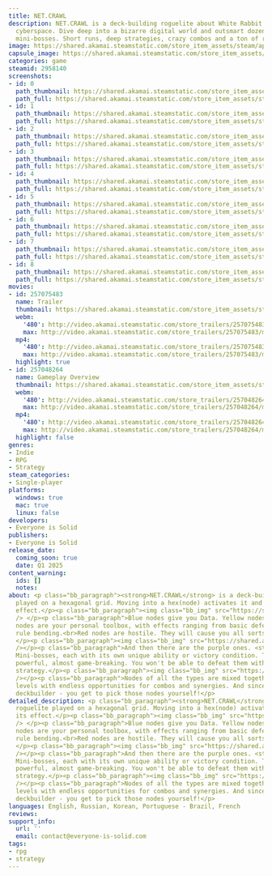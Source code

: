 ```yaml
---
title: NET.CRAWL
description: NET.CRAWL is a deck-building roguelite about White Rabbit lost in unfriendly
  cyberspace. Dive deep into a bizarre digital world and outsmart dozens of unique
  mini-bosses. Short runs, deep strategies, crazy combos and a ton of replayability.
image: https://shared.akamai.steamstatic.com/store_item_assets/steam/apps/2958140/header.jpg?t=1732285604
capsule_image: https://shared.akamai.steamstatic.com/store_item_assets/steam/apps/2958140/capsule_231x87.jpg?t=1732285604
categories: game
steamid: 2958140
screenshots:
- id: 0
  path_thumbnail: https://shared.akamai.steamstatic.com/store_item_assets/steam/apps/2958140/ss_38d47bf72d42cd170162b2801b5be3d521faf494.600x338.jpg?t=1732285604
  path_full: https://shared.akamai.steamstatic.com/store_item_assets/steam/apps/2958140/ss_38d47bf72d42cd170162b2801b5be3d521faf494.1920x1080.jpg?t=1732285604
- id: 1
  path_thumbnail: https://shared.akamai.steamstatic.com/store_item_assets/steam/apps/2958140/ss_5d850af8a064967e7ff3c10d2432eb624cc37b7c.600x338.jpg?t=1732285604
  path_full: https://shared.akamai.steamstatic.com/store_item_assets/steam/apps/2958140/ss_5d850af8a064967e7ff3c10d2432eb624cc37b7c.1920x1080.jpg?t=1732285604
- id: 2
  path_thumbnail: https://shared.akamai.steamstatic.com/store_item_assets/steam/apps/2958140/ss_2fd95246333bebc6f4c0373f661952ccce5830d2.600x338.jpg?t=1732285604
  path_full: https://shared.akamai.steamstatic.com/store_item_assets/steam/apps/2958140/ss_2fd95246333bebc6f4c0373f661952ccce5830d2.1920x1080.jpg?t=1732285604
- id: 3
  path_thumbnail: https://shared.akamai.steamstatic.com/store_item_assets/steam/apps/2958140/ss_e932f9c2615182074f4f5f8b14944b2ff5a1271e.600x338.jpg?t=1732285604
  path_full: https://shared.akamai.steamstatic.com/store_item_assets/steam/apps/2958140/ss_e932f9c2615182074f4f5f8b14944b2ff5a1271e.1920x1080.jpg?t=1732285604
- id: 4
  path_thumbnail: https://shared.akamai.steamstatic.com/store_item_assets/steam/apps/2958140/ss_b17a556c7b355201a7a94aad871833b08e427644.600x338.jpg?t=1732285604
  path_full: https://shared.akamai.steamstatic.com/store_item_assets/steam/apps/2958140/ss_b17a556c7b355201a7a94aad871833b08e427644.1920x1080.jpg?t=1732285604
- id: 5
  path_thumbnail: https://shared.akamai.steamstatic.com/store_item_assets/steam/apps/2958140/ss_eb545d5d602bee86f2fa9c907c07e5152eae3ca8.600x338.jpg?t=1732285604
  path_full: https://shared.akamai.steamstatic.com/store_item_assets/steam/apps/2958140/ss_eb545d5d602bee86f2fa9c907c07e5152eae3ca8.1920x1080.jpg?t=1732285604
- id: 6
  path_thumbnail: https://shared.akamai.steamstatic.com/store_item_assets/steam/apps/2958140/ss_b1472bfa015c41c6bda54d76efa8a8211bab3d9d.600x338.jpg?t=1732285604
  path_full: https://shared.akamai.steamstatic.com/store_item_assets/steam/apps/2958140/ss_b1472bfa015c41c6bda54d76efa8a8211bab3d9d.1920x1080.jpg?t=1732285604
- id: 7
  path_thumbnail: https://shared.akamai.steamstatic.com/store_item_assets/steam/apps/2958140/ss_111b40763dd88ed95aee2b63623b6f0668236e1c.600x338.jpg?t=1732285604
  path_full: https://shared.akamai.steamstatic.com/store_item_assets/steam/apps/2958140/ss_111b40763dd88ed95aee2b63623b6f0668236e1c.1920x1080.jpg?t=1732285604
- id: 8
  path_thumbnail: https://shared.akamai.steamstatic.com/store_item_assets/steam/apps/2958140/ss_5b2dfbdbc6c7ebba9553d3cf4e5d592db9bdebad.600x338.jpg?t=1732285604
  path_full: https://shared.akamai.steamstatic.com/store_item_assets/steam/apps/2958140/ss_5b2dfbdbc6c7ebba9553d3cf4e5d592db9bdebad.1920x1080.jpg?t=1732285604
movies:
- id: 257075483
  name: Trailer
  thumbnail: https://shared.akamai.steamstatic.com/store_item_assets/steam/apps/257075483/dbafc3a90882db00fcd978469fed8f8cc3632ce3/movie_600x337.jpg?t=1732205552
  webm:
    '480': http://video.akamai.steamstatic.com/store_trailers/257075483/movie480_vp9.webm?t=1732205552
    max: http://video.akamai.steamstatic.com/store_trailers/257075483/movie_max_vp9.webm?t=1732205552
  mp4:
    '480': http://video.akamai.steamstatic.com/store_trailers/257075483/movie480.mp4?t=1732205552
    max: http://video.akamai.steamstatic.com/store_trailers/257075483/movie_max.mp4?t=1732205552
  highlight: true
- id: 257048264
  name: Gameplay Overview
  thumbnail: https://shared.akamai.steamstatic.com/store_item_assets/steam/apps/257048264/movie.293x165.jpg?t=1724263007
  webm:
    '480': http://video.akamai.steamstatic.com/store_trailers/257048264/movie480_vp9.webm?t=1724263007
    max: http://video.akamai.steamstatic.com/store_trailers/257048264/movie_max_vp9.webm?t=1724263007
  mp4:
    '480': http://video.akamai.steamstatic.com/store_trailers/257048264/movie480.mp4?t=1724263007
    max: http://video.akamai.steamstatic.com/store_trailers/257048264/movie_max.mp4?t=1724263007
  highlight: false
genres:
- Indie
- RPG
- Strategy
steam_categories:
- Single-player
platforms:
  windows: true
  mac: true
  linux: false
developers:
- Everyone is Solid
publishers:
- Everyone is Solid
release_date:
  coming_soon: true
  date: Q1 2025
content_warning:
  ids: []
  notes:
about: <p class="bb_paragraph"><strong>NET.CRAWL</strong> is a deck-building roguelite
  played on a hexagonal grid. Moving into a hex(node) activates it and triggers its
  effect.</p><p class="bb_paragraph"><img class="bb_img" src="https://shared.akamai.steamstatic.com/store_item_assets/steam/apps/2958140/extras/gameplay_gif620.gif?t=1732285604"
  /> </p><p class="bb_paragraph">Blue nodes give you Data. Yellow nodes - Credits.<br>Green
  nodes are your personal toolbox, with effects ranging from basic defense to creative
  rule bending.<br>Red nodes are hostile. They will cause you all sorts of trouble.
  </p><p class="bb_paragraph"><img class="bb_img" src="https://shared.akamai.steamstatic.com/store_item_assets/steam/apps/2958140/extras/Nodes_prez.gif?t=1732285604"
  /></p><p class="bb_paragraph">And then there are the purple ones. <strong>The Cores.</strong>
  Mini-bosses, each with its own unique ability or victory condition. They are very
  powerful, almost game-breaking. You won't be able to defeat them without a tailored
  strategy.</p><p class="bb_paragraph"><img class="bb_img" src="https://shared.akamai.steamstatic.com/store_item_assets/steam/apps/2958140/extras/Cores_2.gif?t=1732285604"
  /></p><p class="bb_paragraph">Nodes of all the types are mixed together to create
  levels with endless opportunities for combos and synergies. And since this is a
  deckbuilder - you get to pick those nodes yourself!</p>
detailed_description: <p class="bb_paragraph"><strong>NET.CRAWL</strong> is a deck-building
  roguelite played on a hexagonal grid. Moving into a hex(node) activates it and triggers
  its effect.</p><p class="bb_paragraph"><img class="bb_img" src="https://shared.akamai.steamstatic.com/store_item_assets/steam/apps/2958140/extras/gameplay_gif620.gif?t=1732285604"
  /> </p><p class="bb_paragraph">Blue nodes give you Data. Yellow nodes - Credits.<br>Green
  nodes are your personal toolbox, with effects ranging from basic defense to creative
  rule bending.<br>Red nodes are hostile. They will cause you all sorts of trouble.
  </p><p class="bb_paragraph"><img class="bb_img" src="https://shared.akamai.steamstatic.com/store_item_assets/steam/apps/2958140/extras/Nodes_prez.gif?t=1732285604"
  /></p><p class="bb_paragraph">And then there are the purple ones. <strong>The Cores.</strong>
  Mini-bosses, each with its own unique ability or victory condition. They are very
  powerful, almost game-breaking. You won't be able to defeat them without a tailored
  strategy.</p><p class="bb_paragraph"><img class="bb_img" src="https://shared.akamai.steamstatic.com/store_item_assets/steam/apps/2958140/extras/Cores_2.gif?t=1732285604"
  /></p><p class="bb_paragraph">Nodes of all the types are mixed together to create
  levels with endless opportunities for combos and synergies. And since this is a
  deckbuilder - you get to pick those nodes yourself!</p>
languages: English, Russian, Korean, Portuguese - Brazil, French
reviews:
support_info:
  url: ''
  email: contact@everyone-is-solid.com
tags:
- rpg
- strategy
---
```


